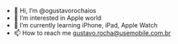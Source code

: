- 👋 Hi, I’m @ogustavorochaios
- 👀 I’m interested in Apple world
- 🌱 I’m currently learning iPhone, iPad, Apple Watch
- 📫 How to reach me gustavo.rocha@usemobile.com.br

<!---
ogustavorochaios/ogustavorochaios is a ✨ special ✨ repository because its `README.md` (this file) appears on your GitHub profile.
You can click the Preview link to take a look at your changes.
--->
